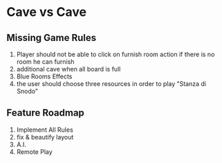 # Cave vs Cave

## Missing Game Rules

1. Player should not be able to click on furnish room action if there is no room he can furnish
3. additional cave when all board is full
4. Blue Rooms Effects
5. the user should choose three resources in order to play "Stanza di Snodo"

## Feature Roadmap

1. Implement All Rules
2. fix & beautify layout
3. A.I.
4. Remote Play
